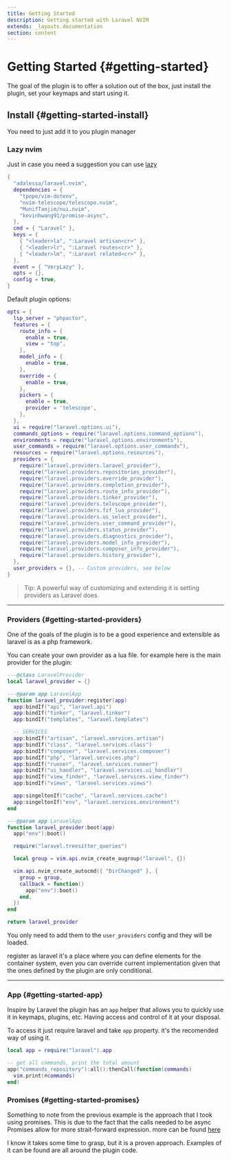 ```yaml
---
title: Getting Started
description: Getting started with Laravel NVIM
extends: _layouts.documentation
section: content
---
```


# Getting Started {#getting-started}

The goal of the plugin is to offer a solution out of the box, just install the plugin, set your keymaps and start using it.

## Install {#getting-started-install}

You need to just add it to you plugin manager

### Lazy nvim
Just in case you need a suggestion you can use [lazy](https://github.com/folke/lazy.nvim)
```lua
{
  "adalessa/laravel.nvim",
  dependencies = {
    "tpope/vim-dotenv",
    "nvim-telescope/telescope.nvim",
    "MunifTanjim/nui.nvim",
    "kevinhwang91/promise-async",
  },
  cmd = { "Laravel" },
  keys = {
    { "<leader>la", ":Laravel artisan<cr>" },
    { "<leader>lr", ":Laravel routes<cr>" },
    { "<leader>lm", ":Laravel related<cr>" },
  },
  event = { "VeryLazy" },
  opts = {},
  config = true,
}
```

Default plugin options:
```lua
opts = {
  lsp_server = "phpactor",
  features = {
    route_info = {
      enable = true,
      view = "top",
    },
    model_info = {
      enable = true,
    },
    override = {
      enable = true,
    },
    pickers = {
      enable = true,
      provider = 'telescope',
    },
  },
  ui = require("laravel.options.ui"),
  commands_options = require("laravel.options.command_options"),
  environments = require("laravel.options.environments"),
  user_commands = require("laravel.options.user_commands"),
  resources = require("laravel.options.resources"),
  providers = {
    require("laravel.providers.laravel_provider"),
    require("laravel.providers.repositories_provider"),
    require("laravel.providers.override_provider"),
    require("laravel.providers.completion_provider"),
    require("laravel.providers.route_info_provider"),
    require("laravel.providers.tinker_provider"),
    require("laravel.providers.telescope_provider"),
    require("laravel.providers.fzf_lua_provider"),
    require("laravel.providers.ui_select_provider"),
    require("laravel.providers.user_command_provider"),
    require("laravel.providers.status_provider"),
    require("laravel.providers.diagnostics_provider"),
    require("laravel.providers.model_info_provider"),
    require("laravel.providers.composer_info_provider"),
    require("laravel.providers.history_provider"),
  },
  user_providers = {}, -- Custom providers, see below
}
```


> Tip: A powerful way of customizing and extending it is setting providers as Laravel does.

---

### Providers {#getting-started-providers}

One of the goals of the plugin is to be a good experience and extensible as laravel is as a php framework.

You can create your own provider as a lua file.
for example here is the main provider for the plugin: 
```lua
---@class LaravelProvider
local laravel_provider = {}

---@param app LaravelApp
function laravel_provider:register(app)
  app:bindIf("api", "laravel.api")
  app:bindIf("tinker", "laravel.tinker")
  app:bindIf("templates", "laravel.templates")

  -- SERVICES
  app:bindIf("artisan", "laravel.services.artisan")
  app:bindIf("class", "laravel.services.class")
  app:bindIf("composer", "laravel.services.composer")
  app:bindIf("php", "laravel.services.php")
  app:bindIf("runner", "laravel.services.runner")
  app:bindIf("ui_handler", "laravel.services.ui_handler")
  app:bindIf("view_finder", "laravel.services.view_finder")
  app:bindIf("views", "laravel.services.views")

  app:singeltonIf("cache", "laravel.services.cache")
  app:singeltonIf("env", "laravel.services.environment")
end

---@param app LaravelApp
function laravel_provider:boot(app)
  app("env"):boot()

  require("laravel.treesitter_queries")

  local group = vim.api.nvim_create_augroup("laravel", {})

  vim.api.nvim_create_autocmd({ "DirChanged" }, {
    group = group,
    callback = function()
      app("env"):boot()
    end,
  })
end

return laravel_provider
```

You only need to add them to the `user_providers` config and they will be loaded.

register as laravel it's a place where you can define elements for the container system, even you
can override current implementation given that the ones defined by the plugin are only conditional.

---

### App {#getting-started-app}

Inspire by Laravel the plugin has an `app` helper that allows you to quickly use it in keymaps, plugins, etc.
Having access and control of it at your disposal.

To access it just require laravel and take `app` property. it's the recomended way of using it.
```lua
local app = require("laravel").app

-- get all commands, print the total amount
app("commands_repository"):all():thenCall(function(commands)
  vim.print(#commands)
end)
```

### Promises {#getting-started-promises}

Something to note from the previous example is the approach that I took using promises.
This is due to the fact that the calls needed to be async
Promises allow for more strait-forward expression. more can be found [here](https://github.com/kevinhwang91/promise-async)

I know it takes some time to grasp, but it is a proven approach.
Examples of it can be found are all around the plugin code.
